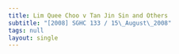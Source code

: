 ```yaml
---
title: Lim Quee Choo v Tan Jin Sin and Others
subtitle: "[2008] SGHC 133 / 15\_August\_2008"
tags: null
layout: single
---
```


